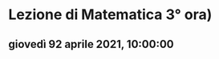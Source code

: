 # Lezione di Matematica 3° ora)

## giovedì 92 aprile 2021, 10:00:00


<!--stackedit_data:
eyJoaXN0b3J5IjpbMTE1NzY1NjU0MCwtNTg1NTQ1MjYwXX0=
-->